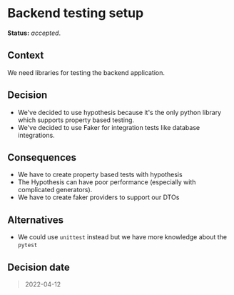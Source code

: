 # Backend testing setup

**Status:** _accepted_.

## Context

We need libraries for testing the backend application.

## Decision

- We've decided to use hypothesis because it's the only
  python library which supports property based testing.
- We've decided to use Faker for integration tests
  like database integrations.

## Consequences

- We have to create property based tests with hypothesis
- The Hypothesis can have poor performance (especially with complicated
  generators).
- We have to create faker providers to support our DTOs

## Alternatives

- We could use `unittest` instead but we have
  more knowledge about the `pytest`

## Decision date

> 2022-04-12
